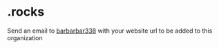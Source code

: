 # .rocks
Send an email to [barbarbar338](mailto:hi@338.rocks) with your website url to be added to this organization
